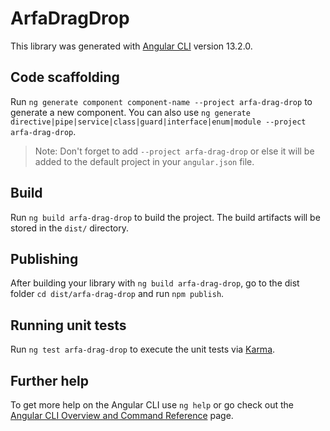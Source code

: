 # ArfaDragDrop

This library was generated with [Angular CLI](https://github.com/angular/angular-cli) version 13.2.0.

## Code scaffolding

Run `ng generate component component-name --project arfa-drag-drop` to generate a new component. You can also use `ng generate directive|pipe|service|class|guard|interface|enum|module --project arfa-drag-drop`.
> Note: Don't forget to add `--project arfa-drag-drop` or else it will be added to the default project in your `angular.json` file. 

## Build

Run `ng build arfa-drag-drop` to build the project. The build artifacts will be stored in the `dist/` directory.

## Publishing

After building your library with `ng build arfa-drag-drop`, go to the dist folder `cd dist/arfa-drag-drop` and run `npm publish`.

## Running unit tests

Run `ng test arfa-drag-drop` to execute the unit tests via [Karma](https://karma-runner.github.io).

## Further help

To get more help on the Angular CLI use `ng help` or go check out the [Angular CLI Overview and Command Reference](https://angular.io/cli) page.
